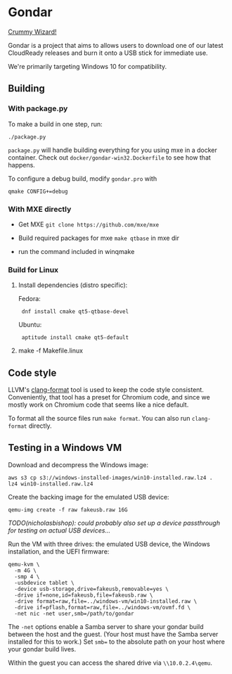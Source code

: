 # Gondar
[Crummy Wizard!](https://www.youtube.com/watch?v=1TVjEGqJoMg)

Gondar is a project that aims to allows users to download one of our latest
CloudReady releases and burn it onto a USB stick for immediate use.

We're primarily targeting Windows 10 for compatibility.

## Building
### With package.py
To make a build in one step, run:
```
./package.py
```
`package.py` will handle building everything for you using mxe in a
docker container.  Check out `docker/gondar-win32.Dockerfile` to see
how that happens.

To configure a debug build, modify `gondar.pro` with

```
qmake CONFIG+=debug
```

### With MXE directly

* Get MXE `git clone https://github.com/mxe/mxe`

* Build required packages for mxe `make qtbase` in mxe dir

* run the command included in winqmake

### Build for Linux

1. Install dependencies (distro specific):

    Fedora:

        dnf install cmake qt5-qtbase-devel

    Ubuntu:

        aptitude install cmake qt5-default

2. make -f Makefile.linux

## Code style

LLVM's
[clang-format](http://releases.llvm.org/4.0.0/tools/clang/docs/ClangFormat.html) tool
is used to keep the code style consistent. Conveniently, that tool has
a preset for Chromium code, and since we mostly work on Chromium code
that seems like a nice default.

To format all the source files run `make format`. You can also run
`clang-format` directly.

## Testing in a Windows VM

Download and decompress the Windows image:

    aws s3 cp s3://windows-installed-images/win10-installed.raw.lz4 .
    lz4 win10-installed.raw.lz4

Create the backing image for the emulated USB device:

    qemu-img create -f raw fakeusb.raw 16G

*TODO(nicholasbishop): could probably also set up a device passthrough
for testing on actual USB devices...*

Run the VM with three drives: the emulated USB device, the Windows
installation, and the UEFI firmware:

    qemu-kvm \
      -m 4G \
      -smp 4 \
      -usbdevice tablet \
      -device usb-storage,drive=fakeusb,removable=yes \
      -drive if=none,id=fakeusb,file=fakeusb.raw \
      -drive format=raw,file=../windows-vm/win10-installed.raw \
      -drive if=pflash,format=raw,file=../windows-vm/ovmf.fd \
      -net nic -net user,smb=/path/to/gondar

The `-net` options enable a Samba server to share your gondar build
between the host and the guest. (Your host must have the Samba server
installed for this to work.) Set `smb=` to the absolute path on your
host where your gondar build lives.

Within the guest you can access the shared drive via `\\10.0.2.4\qemu`.
